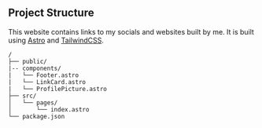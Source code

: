 ## Project Structure

This website contains links to my socials and websites built by me. It is built using [Astro](https://astro.build/) and [TailwindCSS](https://tailwindcss.com/).

```text
/
├── public/
|-- components/
|   └── Footer.astro
|   └── LinkCard.astro
|   └── ProfilePicture.astro
├── src/
│   └── pages/
│       └── index.astro
└── package.json
```
